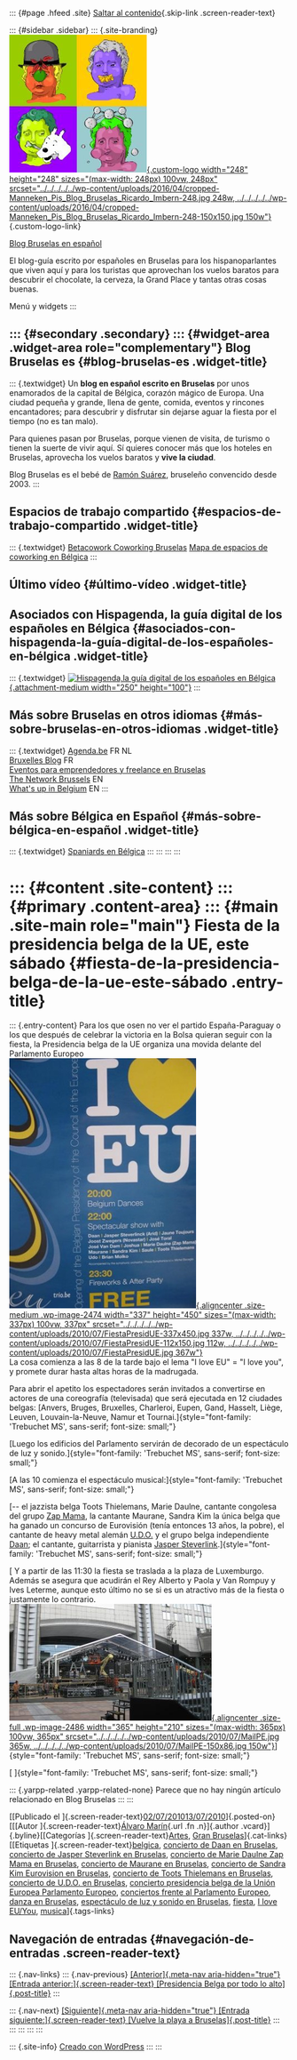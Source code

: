::: {#page .hfeed .site}
[Saltar al
contenido](../../../../../index.html?p=2455#content){.skip-link
.screen-reader-text}

::: {#sidebar .sidebar}
::: {.site-branding}
[![](../../../../../wp-content/uploads/2016/04/cropped-Manneken_Pis_Blog_Bruselas_Ricardo_Imbern-248.jpg){.custom-logo
width="248" height="248" sizes="(max-width: 248px) 100vw, 248px"
srcset="../../../../../wp-content/uploads/2016/04/cropped-Manneken_Pis_Blog_Bruselas_Ricardo_Imbern-248.jpg 248w, ../../../../../wp-content/uploads/2016/04/cropped-Manneken_Pis_Blog_Bruselas_Ricardo_Imbern-248-150x150.jpg 150w"}](../../../../../index.html){.custom-logo-link}

[Blog Bruselas en español](../../../../../index.html)

El blog-guía escrito por españoles en Bruselas para los hispanoparlantes
que viven aquí y para los turistas que aprovechan los vuelos baratos
para descubrir el chocolate, la cerveza, la Grand Place y tantas otras
cosas buenas.

Menú y widgets
:::

::: {#secondary .secondary}
::: {#widget-area .widget-area role="complementary"}
Blog Bruselas es {#blog-bruselas-es .widget-title}
----------------

::: {.textwidget}
Un **blog en español escrito en Bruselas** por unos enamorados de la
capital de Bélgica, corazón mágico de Europa. Una ciudad pequeña y
grande, llena de gente, comida, eventos y rincones encantadores; para
descubrir y disfrutar sin dejarse aguar la fiesta por el tiempo (no es
tan malo).

Para quienes pasan por Bruselas, porque vienen de visita, de turismo o
tienen la suerte de vivir aquí. Sí quieres conocer más que los hoteles
en Bruselas, aprovecha los vuelos baratos y **vive la ciudad**.

Blog Bruselas es el bebé de [Ramón Suárez](http://www.ramonsuarez.com),
bruseleño convencido desde 2003.
:::

Espacios de trabajo compartido {#espacios-de-trabajo-compartido .widget-title}
------------------------------

::: {.textwidget}
[Betacowork Coworking Bruselas](http://www.betacowork.com) [Mapa de
espacios de coworking en Bélgica](http://coworkingbelgium.com)
:::

Último vídeo {#último-vídeo .widget-title}
------------

Asociados con Hispagenda, la guía digital de los españoles en Bélgica {#asociados-con-hispagenda-la-guía-digital-de-los-españoles-en-bélgica .widget-title}
---------------------------------------------------------------------

::: {.textwidget}
[![Hispagenda,la guía digital de los españoles en
Bélgica](../../../../../wp-content/uploads/2010/04/Hispagenda-250px.gif "Hispagenda, la guía digital de los españoles en Bélgica"){.attachment-medium
width="250" height="100"}](http://www.hispagenda.com)
:::

Más sobre Bruselas en otros idiomas {#más-sobre-bruselas-en-otros-idiomas .widget-title}
-----------------------------------

::: {.textwidget}
[Agenda.be](http://www.agenda.be) FR NL\
[Bruxelles Blog](http://www.bxlblog.be/) FR\
[Eventos para emprendedores y freelance en
Bruselas](http://www.betacowork.com/events/)\
[The Network
Brussels](http://groups.yahoo.com/group/TheNetworkBrussels/) EN\
[What\'s up in Belgium](http://www.whatsupin.be/) EN
:::

Más sobre Bélgica en Español {#más-sobre-bélgica-en-español .widget-title}
----------------------------

::: {.textwidget}
[Spaniards en Bélgica](http://www.spaniards.es/paises/belgica)
:::
:::
:::
:::

::: {#content .site-content}
::: {#primary .content-area}
::: {#main .site-main role="main"}
Fiesta de la presidencia belga de la UE, este sábado {#fiesta-de-la-presidencia-belga-de-la-ue-este-sábado .entry-title}
====================================================

::: {.entry-content}
Para los que osen no ver el partido España-Paraguay o los que después de
celebrar la victoria en la Bolsa quieran seguir con la fiesta, la
Presidencia belga de la UE organiza una movida delante del Parlamento
Europeo\
[![](../../../../../wp-content/uploads/2010/07/FiestaPresidUE-337x450.jpg){.aligncenter
.size-medium .wp-image-2474 width="337" height="450"
sizes="(max-width: 337px) 100vw, 337px"
srcset="../../../../../wp-content/uploads/2010/07/FiestaPresidUE-337x450.jpg 337w, ../../../../../wp-content/uploads/2010/07/FiestaPresidUE-112x150.jpg 112w, ../../../../../wp-content/uploads/2010/07/FiestaPresidUE.jpg 367w"}](http://www.blogbruselas.com/2010/07/fiesta-de-la-presidencia-belga-de-la-ue-este-sabado.html/fiestapresidue)\
La cosa comienza a las 8 de la tarde bajo el lema "I love EU" = "I love
you", y promete durar hasta altas horas de la madrugada.

Para abrir el apetito los espectadores serán invitados a convertirse en
actores de una coreografía (televisada) que será ejecutada en 12
ciudades belgas: [Anvers, Bruges, Bruxelles, Charleroi, Eupen, Gand,
Hasselt, Liège, Leuven, Louvain-la-Neuve, Namur et
Tournai.]{style="font-family: 'Trebuchet MS', sans-serif; font-size: small;"}

[Luego los edificios del Parlamento servirán de decorado de un
espectáculo de luz y
sonido.]{style="font-family: 'Trebuchet MS', sans-serif; font-size: small;"}

[A las 10 comienza el espectáculo
musical:]{style="font-family: 'Trebuchet MS', sans-serif; font-size: small;"}

[-- el jazzista belga Toots Thielemans, Marie Daulne, cantante congolesa
del grupo [Zap Mama](http://www.youtube.com/watch?v=VxkbipVwZv4), la
cantante Maurane, Sandra Kim la única belga que ha ganado un concurso de
Eurovisión (tenía entonces 13 años, la pobre), el cantante de heavy
metal alemán [U.D.O.](http://www.youtube.com/watch?v=HpB_5fRq730) y el
grupo belga independiente
[Daan](http://www.youtube.com/watch?v=WjNUJSuV42k); el cantante,
guitarrista y pianista [Jasper
Steverlink](http://www.youtube.com/watch?v=fNQahTd2IT8&feature=related).]{style="font-family: 'Trebuchet MS', sans-serif; font-size: small;"}

[ Y a partir de las 11:30 la fiesta se traslada a la plaza de
Luxemburgo. Además se asegura que acudirán el Rey Alberto y Paola y Van
Rompuy y Ives Leterme, aunque esto último no se si es un atractivo más
de la fiesta o justamente lo contrario.\
[![](../../../../../wp-content/uploads/2010/07/MailPE.jpg){.aligncenter
.size-full .wp-image-2486 width="365" height="210"
sizes="(max-width: 365px) 100vw, 365px"
srcset="../../../../../wp-content/uploads/2010/07/MailPE.jpg 365w, ../../../../../wp-content/uploads/2010/07/MailPE-150x86.jpg 150w"}](http://www.blogbruselas.com/2010/07/fiesta-de-la-presidencia-belga-de-la-ue-este-sabado.html/mailpe)]{style="font-family: 'Trebuchet MS', sans-serif; font-size: small;"}

[ ]{style="font-family: 'Trebuchet MS', sans-serif; font-size: small;"}

::: {.yarpp-related .yarpp-related-none}
Parece que no hay ningún artículo relacionado en Blog Bruselas
:::
:::

[[Publicado el
]{.screen-reader-text}[02/07/201013/07/2010](../../../../../index.html?p=2455)]{.posted-on}[[[Autor
]{.screen-reader-text}[Álvaro
Marín](../../../../../index.html?author=4){.url .fn .n}]{.author
.vcard}]{.byline}[[Categorías
]{.screen-reader-text}[Artes](../../../../category/artes/index.html),
[Gran
Bruselas](../../../../category/gran-bruselas/index.html)]{.cat-links}[[Etiquetas
]{.screen-reader-text}[belgica](../../../../tag/belgica/index.html),
[concierto de Daan en
Bruselas](../../../../tag/concierto-de-daan-en-bruselas/index.html),
[concierto de Jasper Steverlink en
Bruselas](../../../../tag/concierto-de-jasper-steverlink-en-bruselas/index.html),
[concierto de Marie Daulne Zap Mama en
Bruselas](../../../../tag/concierto-de-marie-daulne-zap-mama-en-bruselas/index.html),
[concierto de Maurane en
Bruselas](../../../../tag/concierto-de-maurane-en-bruselas/index.html),
[concierto de Sandra Kim Eurovision en
Bruselas](../../../../tag/concierto-de-sandra-kim-eurovision-en-bruselas/index.html),
[concierto de Toots Thielemans en
Bruselas](../../../../tag/concierto-de-toots-thielemans-en-bruselas/index.html),
[concierto de U.D.O. en
Bruselas](../../../../tag/concierto-de-u-d-o-en-bruselas/index.html),
[concierto presidencia belga de la Unión Europea Parlamento
Europeo](../../../../tag/concierto-presidencia-belga-de-la-union-europea-parlamento-europeo/index.html),
[conciertos frente al Parlamento
Europeo](../../../../tag/conciertos-frente-al-parlamento-europeo/index.html),
[danza en Bruselas](../../../../tag/danza-en-bruselas/index.html),
[espectáculo de luz y sonido en
Bruselas](../../../../tag/espectaculo-de-luz-y-sonido-en-bruselas/index.html),
[fiesta](../../../../tag/fiesta/index.html), [I love
EU/You](../../../../tag/i-love-euyou/index.html),
[musica](../../../../tag/musica/index.html)]{.tags-links}

Navegación de entradas {#navegación-de-entradas .screen-reader-text}
----------------------

::: {.nav-links}
::: {.nav-previous}
[[Anterior]{.meta-nav aria-hidden="true"} [Entrada
anterior:]{.screen-reader-text} [Presidencia Belga por todo lo
alto]{.post-title}](../../../../../index.html?p=2460)
:::

::: {.nav-next}
[[Siguiente]{.meta-nav aria-hidden="true"} [Entrada
siguiente:]{.screen-reader-text} [Vuelve la playa a
Bruselas]{.post-title}](../../../../../index.html?p=2494)
:::
:::
:::
:::
:::

::: {.site-info}
[Creado con WordPress](https://es.wordpress.org/)
:::
:::

